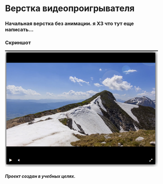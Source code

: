 # Верстка видеопроигрывателя

### Начальная верстка без анимации. я ХЗ что тут еще написать...

### Скриншот

![player](player.png)

##### Проект создан в учебных целях.
